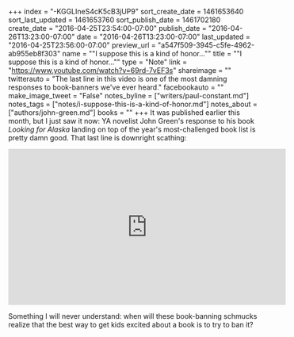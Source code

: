 +++
index = "-KGGLIneS4cK5cB3jUP9"
sort_create_date = 1461653640
sort_last_updated = 1461653760
sort_publish_date = 1461702180
create_date = "2016-04-25T23:54:00-07:00"
publish_date = "2016-04-26T13:23:00-07:00"
date = "2016-04-26T13:23:00-07:00"
last_updated = "2016-04-25T23:56:00-07:00"
preview_url = "a547f509-3945-c5fe-4962-ab955eb8f303"
name = "\"I suppose this is a kind of honor...\""
title = "\"I suppose this is a kind of honor...\""
type = "Note"
link = "https://www.youtube.com/watch?v=69rd-7vEF3s"
shareimage = ""
twitterauto = "The last line in this video is one of the most damning responses to book-banners we've ever heard."
facebookauto = ""
make_image_tweet = "False"
notes_byline = ["writers/paul-constant.md"]
notes_tags = ["notes/i-suppose-this-is-a-kind-of-honor.md"]
notes_about = ["authors/john-green.md"]
books = ""
+++
It was published earlier this month, but I just saw it now: YA novelist John Green's response to his book *Looking for Alaska* landing on top of the year's most-challenged book list is pretty damn good. That last line is downright scathing:

<iframe width="560" height="315" src="https://www.youtube.com/embed/69rd-7vEF3s?rel=0" frameborder="0" allowfullscreen></iframe>

Something I will never understand: when will these book-banning schmucks realize that the best way to get kids excited about a book is to try to ban it?